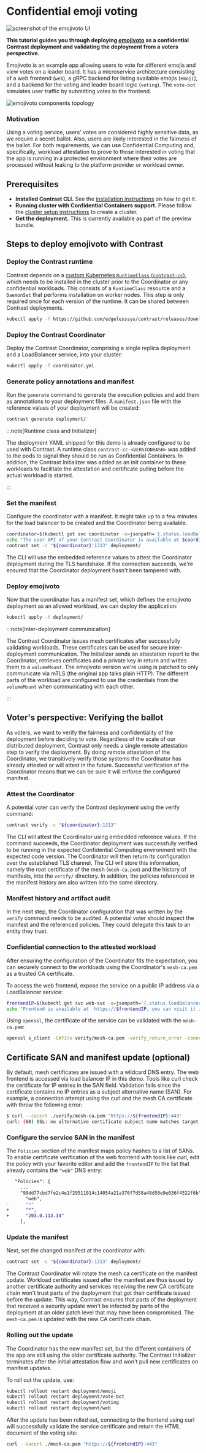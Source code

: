 # Confidential emoji voting

<!-- TODO(katexochen): create a screenshot with fixed format -->
![screenshot of the emojivoto UI](../_media/emoijvoto.png)

**This tutorial guides you through deploying [emojivoto](https://github.com/BuoyantIO/emojivoto) as a
confidential Contrast deployment and validating the deployment from a voters perspective.**

Emojivoto is an example app allowing users to vote for different emojis and view votes
on a leader board. It has a microservice architecture consisting of a
web frontend (`web`), a gRPC backend for listing available emojis (`emoji`), and a backend for
the voting and leader board logic (`voting`). The `vote-bot` simulates user traffic by submitting
votes to the frontend.

<!-- TODO(katexochen): recreate in our design -->
![emojivoto components topology](https://raw.githubusercontent.com/BuoyantIO/emojivoto/e490d5789086e75933a474b22f9723fbfa0b29ba/assets/emojivoto-topology.png)

### Motivation

Using a voting service, users' votes are considered highly sensitive data, as we require
a secret ballot. Also, users are likely interested in the fairness of the ballot. For
both requirements, we can use Confidential Computing and, specifically, workload attestation
to prove to those interested in voting that the app is running in a protected environment
where their votes are processed without leaking to the platform provider or workload owner.

## Prerequisites

- **Installed Contrast CLI.**
  See the [installation instructions](./../getting-started/install.md) on how to get it.
- **Running cluster with Confidential Containers support.**
  Please follow the [cluster setup instructions](./../getting-started/cluster-setup.md)
  to create a cluster.
- **Get the deployment.** This is currently available as part of the preview bundle.

## Steps to deploy emojivoto with Contrast

### Deploy the Contrast runtime

Contrast depends on a [custom Kubernetes `RuntimeClass` (`contrast-cc`)](../components/runtime.md),
which needs to be installed in the cluster prior to the Coordinator or any confidential workloads.
This consists of a `RuntimeClass` resource and a `DaemonSet` that performs installation on worker nodes.
This step is only required once for each version of the runtime.
It can be shared between Contrast deployments.

```sh
kubectl apply -f https://github.com/edgelesssys/contrast/releases/download/latest/runtime.yaml
```

### Deploy the Contrast Coordinator

Deploy the Contrast Coordinator, comprising a single replica deployment and a
LoadBalancer service, into your cluster:

```sh
kubectl apply -f coordinator.yml
```

### Generate policy annotations and manifest

Run the `generate` command to generate the execution policies and add them as
annotations to your deployment files. A `manifest.json` file with the reference values
of your deployment will be created:

```sh
contrast generate deployment/
```

:::note[Runtime class and Initializer]

The deployment YAML shipped for this demo is already configured to be used with Contrast.
A runtime class `contrast-cc-<VERSIONHASH>` was added to the pods to signal they should be run
as Confidential Containers. In addition, the Contrast Initializer was added
as an init container to these workloads to facilitate the attestation and certificate pulling
before the actual workload is started.

:::

### Set the manifest

Configure the coordinator with a manifest. It might take up to a few minutes
for the load balancer to be created and the Coordinator being available.

```sh
coordinator=$(kubectl get svc coordinator -o=jsonpath='{.status.loadBalancer.ingress[0].ip}')
echo "The user API of your Contrast Coordinator is available at $coordinator:1313"
contrast set -c "${coordinator}:1313" deployment/
```

The CLI will use the embedded reference values to attest the Coordinator deployment
during the TLS handshake. If the connection succeeds, we're ensured that the Coordinator
deployment hasn't been tampered with.

### Deploy emojivoto

Now that the coordinator has a manifest set, which defines the emojivoto deployment as an allowed workload,
we can deploy the application:

```sh
kubectl apply -f deployment/
```

:::note[Inter-deployment communication]

The Contrast Coordinator issues mesh certificates after successfully validating workloads.
These certificates can be used for secure inter-deployment communication. The Initializer
sends an attestation report to the Coordinator, retrieves certificates and a private key in return
and writes them to a `volumeMount`. The emojivoto version we're using is patched to only communicate
via mTLS (the original app talks plain HTTP). The different parts of the workload are configured
to use the credentials from the `volumeMount` when communicating with each other.

:::

## Voter's perspective: Verifying the ballot

As voters, we want to verify the fairness and confidentiality of the deployment before
deciding to vote. Regardless of the scale of our distributed deployment, Contrast only
needs a single remote attestation step to verify the deployment. By doing remote attestation
of the Coordinator, we transitively verify those systems the Coordinator has already attested
or will attest in the future. Successful verification of the Coordinator means that
we can be sure it will enforce the configured manifest.

### Attest the Coordinator

A potential voter can verify the Contrast deployment using the verify
command:

```sh
contrast verify -c "${coordinator}:1313"
```

The CLI will attest the Coordinator using embedded reference values. If the command succeeds,
the Coordinator deployment was successfully verified to be running in the expected Confidential
Computing environment with the expected code version. The Coordinator will then return its
configuration over the established TLS channel. The CLI will store this information, namely the root
certificate of the mesh (`mesh-ca.pem`) and the history of manifests, into the `verify/` directory.
In addition, the policies referenced in the manifest history are also written into the same directory.

### Manifest history and artifact audit

In the next step, the Coordinator configuration that was written by the `verify` command needs to be audited.
A potential voter should inspect the manifest and the referenced policies. They could delegate
this task to an entity they trust.

### Confidential connection to the attested workload

After ensuring the configuration of the Coordinator fits the expectation, you can securely connect
to the workloads using the Coordinator's `mesh-ca.pem` as a trusted CA certificate.

To access the web frontend, expose the service on a public IP address via a LoadBalancer service:

```sh
frontendIP=$(kubectl get svc web-svc -o=jsonpath='{.status.loadBalancer.ingress[0].ip}')
echo "Frontend is available at  https://$frontendIP, you can visit it in your browser."
```

Using `openssl`, the certificate of the service can be validated with the `mesh-ca.pem`:

```sh
openssl s_client -CAfile verify/mesh-ca.pem -verify_return_error -connect ${frontendIP}:443 < /dev/null
```

## Certificate SAN and manifest update (optional)

By default, mesh certificates are issued with a wildcard DNS entry. The web frontend is accessed
via load balancer IP in this demo. Tools like curl check the certificate for IP entries in the SAN field.
Validation fails since the certificate contains no IP entries as a subject alternative name (SAN).
For example, a connection attempt using the curl and the mesh CA certificate with throw the following error:

```sh
$ curl --cacert ./verify/mesh-ca.pem "https://${frontendIP}:443"
curl: (60) SSL: no alternative certificate subject name matches target host name '203.0.113.34'
```

### Configure the service SAN in the manifest

The `Policies` section of the manifest maps policy hashes to a list of SANs. To enable certificate verification
of the web frontend with tools like curl, edit the policy with your favorite editor and add the `frontendIP` to
the list that already contains the `"web"` DNS entry:

```diff
   "Policies": {
     ...
     "99dd77cbd7fe2c4e1f29511014c14054a21a376f7d58a48d50e9e036f4522f6b": [
       "web",
-      "*"
+      "*",
+      "203.0.113.34"
     ],
```

### Update the manifest

Next, set the changed manifest at the coordinator with:

```sh
contrast set -c "${coordinator}:1313" deployment/
```

The Contrast Coordinator will rotate the mesh ca certificate on the manifest update. Workload certificates issued
after the manifest are thus issued by another certificate authority and services receiving the new CA certificate chain
won't trust parts of the deployment that got their certificate issued before the update. This way, Contrast ensures
that parts of the deployment that received a security update won't be infected by parts of the deployment at an older
patch level that may have been compromised. The `mesh-ca.pem` is updated with the new CA certificate chain.

### Rolling out the update

The Coordinator has the new manifest set, but the different containers of the app are still
using the older certificate authority. The Contrast Initializer terminates after the initial attestation
flow and won't pull new certificates on manifest updates.

To roll out the update, use:

```sh
kubectl rollout restart deployment/emoji
kubectl rollout restart deployment/vote-bot
kubectl rollout restart deployment/voting
kubectl rollout restart deployment/web
```

After the update has been rolled out, connecting to the frontend using curl will successfully validate
the service certificate and return the HTML document of the voting site:

```sh
curl --cacert ./mesh-ca.pem "https://${frontendIP}:443"
```
